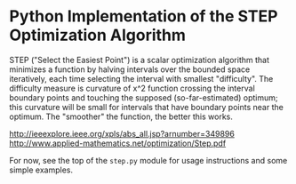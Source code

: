 Python Implementation of the STEP Optimization Algorithm
========================================================

STEP ("Select the Easiest Point") is a scalar optimization algorithm
that minimizes a function by halving intervals over the bounded
space iteratively, each time selecting the interval with smallest
"difficulty".  The difficulty measure is curvature of x^2 function
crossing the interval boundary points and touching the supposed
(so-far-estimated) optimum; this curvature will be small for
intervals that have boundary points near the optimum.  The "smoother"
the function, the better this works.

http://ieeexplore.ieee.org/xpls/abs_all.jsp?arnumber=349896
http://www.applied-mathematics.net/optimization/Step.pdf

For now, see the top of the ``step.py`` module for usage instructions
and some simple examples.
